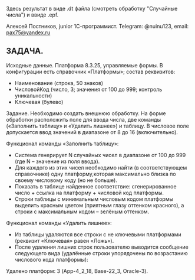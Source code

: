 Здесь результат в виде .dt файла (смотреть обработку "Случайные числа") и ввиде .epf. 

Алексей Постников, junior 1С-программист. Telegram: @nuinu123, email: pax75@yandex.ru


ЗАДАЧА.
-------
Исходные данные.
Платформа 8.3.25, управляемые формы.
В конфигурации есть справочник «Платформы»; состав реквизитов:
- Наименование (строка, 50 знаков)
- ЧисловойКод (число, 3; значения от 100 до 999; контроль уникальности)
- Ключевая (булево)

Задание.
Необходимо создать внешнюю обработку. На форме обработки расположить поле для ввода числа, две команды («Заполнить таблицу» и «Удалить лишнее») и таблицу. В числовое поле допускается ввод значений в диапазоне от 8 до 16 (включительно).

Функционал команды «Заполнить таблицу»:
- Система генерирует N случайных чисел в диапазоне от 100 до 999 (где N – значение из поля ввода).
- Для каждого из этих чисел необходимо найти (в соответствующем справочнике) одну платформу,которая максимально близка по своему числовому коду (но не больше).
- Показать в таблице найденное соответствие: сгенерированное число + ссылка на платформу + числовой код платформы.
- Строки таблицы с минимальным числовым кодом платформы выделить красным цветом (приятным глазу оттенком красного), а строки с максимальным кодом – зелёным оттенком.

Функционал команды «Удалить лишнее»:
- Из таблицы удаляются все строки с не ключевыми платформами (реквизит «Ключевая» равен «Ложь»).
- После удаления лишних строк пользователю выводится сообщение следующего вида (удалённые строки упорядочены по возрастанию числового кода платформы):

Удалено платформ: 3 (App-4_2_18, Base-22_3, Oracle-3).


